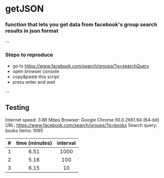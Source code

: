# getJSON
### function that lets you get data from facebook's group search results in json format

--

### Steps to reproduce
* go to https://www.facebook.com/search/groups/?q=searchQuery
* open browser console
* copy&paste this script
* press enter and wait

--
## Testing

Internet speed: 3.86 Mbps
Browser: Google Chrome 50.0.2661.94 (64-bit)
URL: https://www.facebook.com/search/groups/?q=books
Search query: books
Items: 1095

| # | time (minutes) | interval |
|:-:|:--------------:|:--------:|
| 1 | 6.51           | 1000     |
| 2 | 5.16           | 100      |
| 3 | 6.15           | 10       |
